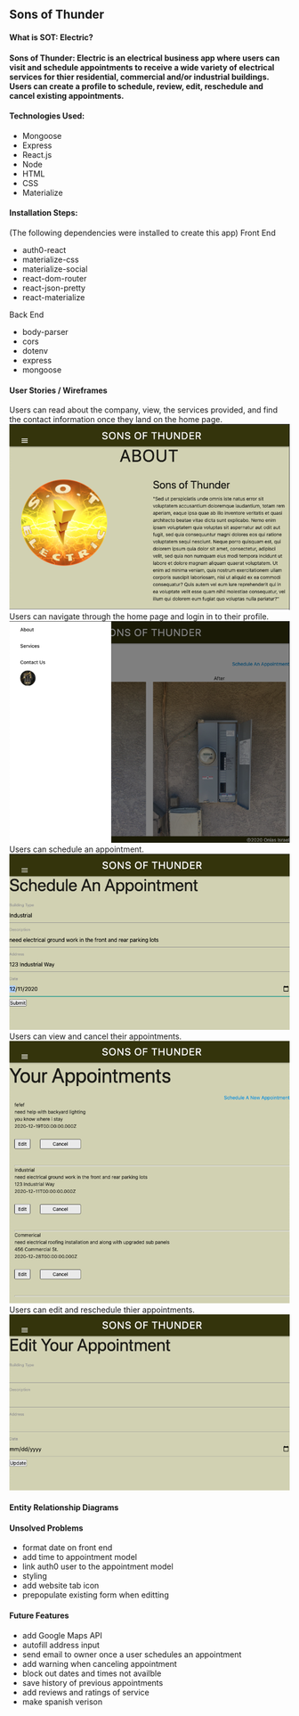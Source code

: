 ## Sons of Thunder

#### What is SOT: Electric?

#### Sons of Thunder: Electric is an electrical business app where users can visit and schedule appointments to receive a wide variety of electrical services for thier residential, commercial and/or industrial buildings. Users can create a profile to schedule, review, edit, reschedule and cancel existing appointments.

#### Technologies Used:
* Mongoose
* Express
* React.js
* Node
* HTML
* CSS
* Materialize

#### Installation Steps:
(The following dependencies were installed to create this app)
Front End
* auth0-react
* materialize-css
* materialize-social
* react-dom-router
* react-json-pretty
* react-materialize

Back End 
* body-parser
* cors
* dotenv
* express
* mongoose

#### User Stories / Wireframes
Users can read about the company, view, the services provided, and find the contact information once they land on the home page.
![home](src/images/home_page.png)
Users can navigate through the home page and login in to their profile.
![navbar](src/images/navbar.png)
Users can schedule an appointment.
![schedule](src/images/schedule.png)
Users can view and cancel their appointments.
![manage](src/images/manage.png)
Users can edit and reschedule thier appointments.
![edit](src/images/edit_reschedule.png)

#### Entity Relationship Diagrams

#### Unsolved Problems
* format date on front end
* add time to appointment model
* link auth0 user to the appointment model
* styling
* add website tab icon
* prepopulate existing form when editting

#### Future Features
* add Google Maps API
* autofill address input
* send email to owner once a user schedules an appointment
* add warning when canceling appointment
* block out dates and times not availble
* save history of previous appointments
* add reviews and ratings of service
* make spanish verison